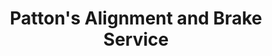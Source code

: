 ---
title: "Patton's Alignment and Brake Service"
url: /tallahassee/pattons-alignment-and-brake-service/
shop: car repair
---